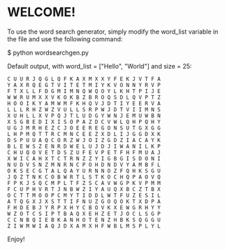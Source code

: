 # WELCOME!

To use the word search generator, simply modify the word_list variable in the file and use the following command:

$ python wordsearchgen.py

Default output, with word_list = ["Hello", "World"] and size = 25:

    C U U R J Q G L Q F K A X M X X Y F E K J V T F A
    Y A X R Q E G T V I T E T M I Y K V O N N Y R V P
    F T X L L F D G M I M N Q W Q O Y L K H T P I J E
    W W R U M X X V K O K B Z B R O Q S D L Q V P T Z
    H O O I K Y A M W M F K H Q V J D T I Y E E R V A
    L L L R H Z W Z V U L L S R P W J D T V I I M N S
    X U H L L X V P Q J T L U D G Y W N J E M U W B N
    X S G B E D I X I S O P A Z D C V W L Q H P Q H Y
    U G J M R H E Z C J O E E R E G O N S U T G X G G
    L H P M Q T T R C M N C E E Z X D L I J G G D X K
    D S P U U A Q C O R Z W J O I Z G D Z I A C A Y K
    B L E W S Z E N R D W E L U J D J I W A N I L K P
    C H U Q O V E T D S Z U F E V P E T F H F M U A J
    X W I C A H X T C T R N Z Z Y I G B G I S D O N I
    N U D V S N Z M N R N C P O H D N D V Y A M B F L
    O K S E C G T A L Q A Y U R N N O Z F Q H K S G U
    J Q Z T N K C O B W R T L S T K O C H Q P A O V Q
    F P K J S Q C M P L T F Z S C A V W G P K V P M M
    F C U P H V R T J N B W Z I Y A U Q X B C Z T B X
    O C T T M O O P C M Y T I D D L W T F U Z E S I L
    A T Q G X J X S T T I F N U Z G O Q O K T X D P A
    F H D E B J Y R P X H Y C B O V K X E W G R H Y Y
    W Z O T C S I P T B A Q X E H Z E T J O C L S G P
    C C N B Q I E B K A N H O T E N Z H B K S Q G G U
    Z I W M W I A Q J D X A M X H F W B L M S P L Y L

Enjoy!